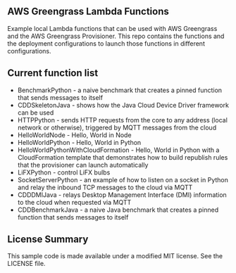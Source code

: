 ## AWS Greengrass Lambda Functions

Example local Lambda functions that can be used with AWS Greengrass and the AWS Greengrass Provisioner.  This repo contains
the functions and the deployment configurations to launch those functions in different configurations.

## Current function list

- BenchmarkPython - a naive benchmark that creates a pinned function that sends messages to itself
- CDDSkeletonJava - shows how the Java Cloud Device Driver framework can be used
- HTTPPython - sends HTTP requests from the core to any address (local network or otherwise), triggered by MQTT messages from the cloud
- HelloWorldNode - Hello, World in Node
- HelloWorldPython - Hello, World in Python
- HelloWorldPythonWithCloudFormation - Hello, World in Python with a CloudFormation template that demonstrates how to build republish rules that the provisioner can launch automatically
- LiFXPython - control LiFX bulbs
- SocketServerPython - an example of how to listen on a socket in Python and relay the inbound TCP messages to the cloud via MQTT
- CDDDMIJava - relays Desktop Management Interface (DMI) information to the cloud when requested via MQTT
- CDDBenchmarkJava - a naive Java benchmark that creates a pinned function that sends messages to itself

## License Summary

This sample code is made available under a modified MIT license. See the LICENSE file.
